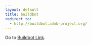 ```yaml
---
layout: default
title: buildbot
redirect_to: 
  - http://buildbot.admb-project.org/
---
```


Go to [Buildbot Link](http://buildbot.admb-project.org/).
